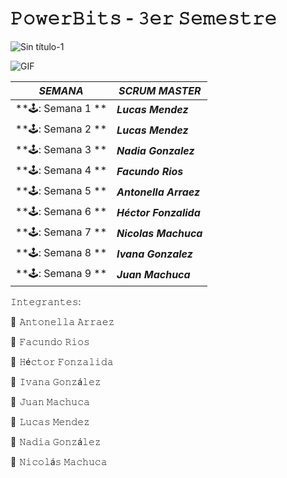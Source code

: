 # 𝙿𝚘𝚠𝚎𝚛𝙱𝚒𝚝𝚜 - 𝟹𝚎𝚛 𝚂𝚎𝚖𝚎𝚜𝚝𝚛𝚎

![Sin título-1](https://user-images.githubusercontent.com/112595518/231924460-a33ab062-61ea-4c4b-8875-6dc14b9d9fb2.png)

![GIF](https://user-images.githubusercontent.com/112595518/231920481-c2a4e4ae-5387-444d-b3bc-7152ff46198d.gif)


|  ***SEMANA***	 |  ***SCRUM MASTER***  |
|--------- | --------- |
| **🕹️: Semana 1	**    |  ***Lucas Mendez***    |
| **🕹️: Semana 2	**    | ***Lucas Mendez***     |
| **🕹️: Semana 3	**    | ***Nadia Gonzalez***   |
| **🕹️: Semana 4	**    | ***Facundo Rios***    |
| **🕹️: Semana 5	**    | ***Antonella Arraez***    |
| **🕹️: Semana 6	**    | ***Héctor Fonzalida***    |
| **🕹️: Semana 7	**    | ***Nicolas Machuca***     |
| **🕹️: Semana 8	**    | ***Ivana Gonzalez***     |
| **🕹️: Semana 9	**    | ***Juan Machuca***    |









𝙸𝚗𝚝𝚎𝚐𝚛𝚊𝚗𝚝𝚎𝚜:

👾  𝙰𝚗𝚝𝚘𝚗𝚎𝚕𝚕𝚊 𝙰𝚛𝚛𝚊𝚎𝚣

👾  𝙵𝚊𝚌𝚞𝚗𝚍𝚘 𝚁𝚒𝚘𝚜

👾  𝙷é𝚌𝚝𝚘𝚛 𝙵𝚘𝚗𝚣𝚊𝚕𝚒𝚍𝚊

👾  𝙸𝚟𝚊𝚗𝚊 𝙶𝚘𝚗𝚣á𝚕𝚎𝚣

👾  𝙹𝚞𝚊𝚗 𝙼𝚊𝚌𝚑𝚞𝚌𝚊

👾  𝙻𝚞𝚌𝚊𝚜 𝙼𝚎𝚗𝚍𝚎𝚣

👾  𝙽𝚊𝚍𝚒𝚊 𝙶𝚘𝚗𝚣á𝚕𝚎𝚣

👾  𝙽𝚒𝚌𝚘𝚕á𝚜 𝙼𝚊𝚌𝚑𝚞𝚌𝚊

